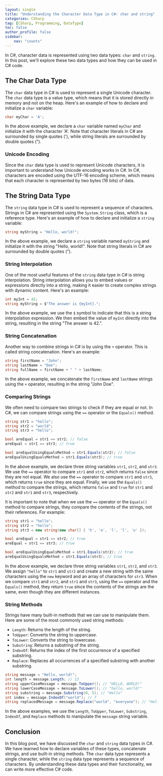 ```yaml
---
layout: single
title: "Understanding the Character Data Type in C#: char and string"
categories: CSharp
tag: [CSharp, Programming, DataType]
toc: false
author_profile: false
sidebar:
    nav: "counts"
---
```


In C#, character data is represented using two data types: ```char``` and ```string```. In this post, we'll explore these two data types and how they can be used in C# code.

## The Char Data Type

The ```char``` data type in C# is used to represent a single Unicode character. The ```char``` data type is a value type, which means that it is stored directly in memory and not on the heap. Here's an example of how to declare and initialize a ```char``` variable:
```csharp
char myChar = 'A';
```

In the above example, we declare a ```char``` variable named ```myChar``` and initialize it with the character 'A'. Note that character literals in C# are surrounded by single quotes ('), while string literals are surrounded by double quotes (").

### Unicode Encoding

Since the ```char``` data type is used to represent Unicode characters, it is important to understand how Unicode encoding works in C#. In C#, characters are encoded using the UTF-16 encoding scheme, which means that each character is represented by two bytes (16 bits) of data.

## The String Data Type

The ```string``` data type in C# is used to represent a sequence of characters. Strings in C# are represented using the ```System.String``` class, which is a reference type. Here's an example of how to declare and initialize a ```string``` variable:
```csharp
string myString = "Hello, world!";
```

In the above example, we declare a ```string``` variable named ```myString``` and initialize it with the string "Hello, world!". Note that string literals in C# are surrounded by double quotes (").

### String Interpolation

One of the most useful features of the ```string``` data type in C# is string interpolation. String interpolation allows you to embed values or expressions directly into a string, making it easier to create complex strings with dynamic content. Here's an example:
```csharp
int myInt = 42;
string myString = $"The answer is {myInt}.";
```

In the above example, we use the ```$``` symbol to indicate that this is a string interpolation expression. We then embed the value of ```myInt``` directly into the string, resulting in the string "The answer is 42.".

### String Concatenation

Another way to combine strings in C# is by using the ```+``` operator. This is called string concatenation. Here's an example:
```csharp
string firstName = "John";
string lastName = "Doe";
string fullName = firstName + " " + lastName;
```

In the above example, we concatenate the ```firstName``` and ```lastName``` strings using the ```+``` operator, resulting in the string "John Doe".

### Comparing Strings
We often need to compare two strings to check if they are equal or not. In C#, we can compare strings using the ```==``` operator or the ```Equals()``` method.
```csharp
string str1 = "hello";
string str2 = "world";
string str3 = "hello";

bool areEqual = str1 == str2; // false
areEqual = str1 == str3; // true

bool areEqualUsingEqualsMethod = str1.Equals(str2); // false
areEqualUsingEqualsMethod = str1.Equals(str3); // true
```

In the above example, we declare three string variables ```str1```, ```str2```, and ```str3```. We use the ```==``` operator to compare ```str1``` and ```str2```, which returns ```false``` since they are not equal. We also use the ```==``` operator to compare ```str1``` and ```str3```, which returns ```true``` since they are equal. Finally, we use the ```Equals()``` method to compare the strings, which returns ```false``` and ```true``` for ```str1``` and ```str2``` and ```str1``` and ```str3```, respectively.

It is important to note that when we use the ```==``` operator or the ```Equals()``` method to compare strings, they compare the contents of the strings, not their references. For example:
```csharp
string str1 = "hello";
string str2 = "hello";
string str3 = new string(new char[] { 'h', 'e', 'l', 'l', 'o' });

bool areEqual = str1 == str2; // true
areEqual = str1 == str3; // true

bool areEqualUsingEqualsMethod = str1.Equals(str2); // true
areEqualUsingEqualsMethod = str1.Equals(str3); // true
```

In the above example, we declare three string variables ```str1```, ```str2```, and ```str3```. We assign ```"hello"``` to ```str1``` and ```str2``` and create a new string with the same characters using the ```new``` keyword and an array of characters for ```str3```. When we compare ```str1``` and ```str2```, and ```str1``` and ```str3```, using the ```==``` operator and the ```Equals()``` method, they return ```true``` since the contents of the strings are the same, even though they are different instances.

### String Methods

Strings have many built-in methods that we can use to manipulate them. Here are some of the most commonly used string methods:
- ```Length```: Returns the length of the string.
- ```ToUpper```: Converts the string to uppercase.
- ```ToLower```: Converts the string to lowercase.
- ```Substring```: Returns a substring of the string.
- ```IndexOf```: Returns the index of the first occurrence of a specified substring.
- ```Replace```: Replaces all occurrences of a specified substring with another substring.
```csharp
string message = "Hello, world!";
int length = message.Length; // 13
string upperCaseMessage = message.ToUpper(); // "HELLO, WORLD!"
string lowerCaseMessage = message.ToLower(); // "hello, world!"
string substring = message.Substring(0, 5); // "Hello"
int index = message.IndexOf("world"); // 7
string replacedMessage = message.Replace("world", "everyone"); // "Hello, everyone!"
```

In the above examples, we use the ```Length```, ```ToUpper```, ```ToLower```, ```Substring```, ```IndexOf```, and ```Replace``` methods to manipulate the ```message``` string variable.

## Conclusion

In this blog post, we have discussed the ```char``` and ```string``` data types in C#. We have learned how to declare variables of these types, concatenate strings, and use built-in string methods. The ```char``` data type represents a single character, while the ```string``` data type represents a sequence of characters. By understanding these data types and their functionality, we can write more effective C# code.
